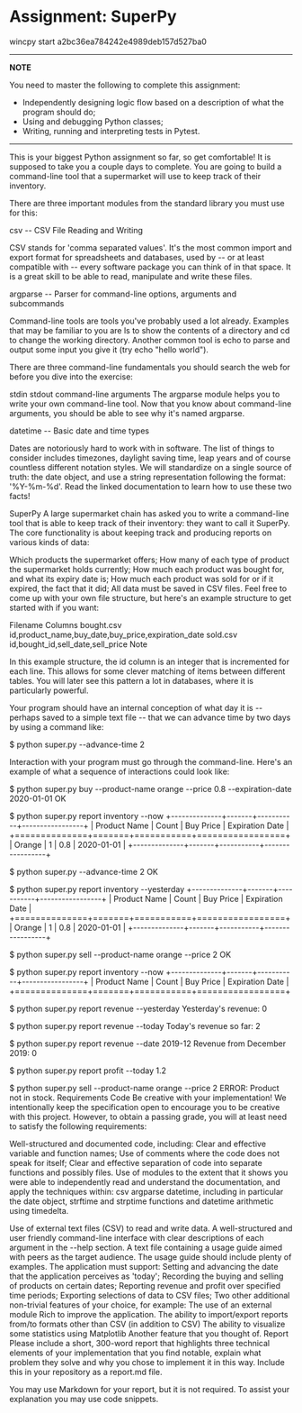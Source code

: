 # Assignment: SuperPy
wincpy start a2bc36ea784242e4989deb157d527ba0

---
**NOTE**

You need to master the following to complete this assignment:

* Independently designing logic flow based on a description of what the program should do;
* Using and debugging Python classes;
* Writing, running and interpreting tests in Pytest.

---

This is your biggest Python assignment so far, so get comfortable! It is supposed to take you a couple days to complete. You are going to build a command-line tool that a supermarket will use to keep track of their inventory.

There are three important modules from the standard library you must use for this:

csv -- CSV File Reading and Writing

CSV stands for 'comma separated values'. It's the most common import and export format for spreadsheets and databases, used by -- or at least compatible with -- every software package you can think of in that space. It is a great skill to be able to read, manipulate and write these files.

argparse -- Parser for command-line options, arguments and subcommands

Command-line tools are tools you've probably used a lot already. Examples that may be familiar to you are ls to show the contents of a directory and cd to change the working directory. Another common tool is echo to parse and output some input you give it (try echo "hello world").

There are three command-line fundamentals you should search the web for before you dive into the exercise:

stdin
stdout
command-line arguments
The argparse module helps you to write your own command-line tool. Now that you know about command-line arguments, you should be able to see why it's named argparse.

datetime -- Basic date and time types

Dates are notoriously hard to work with in software. The list of things to consider includes timezones, daylight saving time, leap years and of course countless different notation styles. We will standardize on a single source of truth: the date object, and use a string representation following the format: '%Y-%m-%d'. Read the linked documentation to learn how to use these two facts!

SuperPy
A large supermarket chain has asked you to write a command-line tool that is able to keep track of their inventory: they want to call it SuperPy. The core functionality is about keeping track and producing reports on various kinds of data:

Which products the supermarket offers;
How many of each type of product the supermarket holds currently;
How much each product was bought for, and what its expiry date is;
How much each product was sold for or if it expired, the fact that it did;
All data must be saved in CSV files. Feel free to come up with your own file structure, but here's an example structure to get started with if you want:

Filename	Columns
bought.csv	id,product_name,buy_date,buy_price,expiration_date
sold.csv	id,bought_id,sell_date,sell_price
Note

In this example structure, the id column is an integer that is incremented for each line. This allows for some clever matching of items between different tables. You will later see this pattern a lot in databases, where it is particularly powerful.

Your program should have an internal conception of what day it is -- perhaps saved to a simple text file -- that we can advance time by two days by using a command like:

$ python super.py --advance-time 2

Interaction with your program must go through the command-line. Here's an example of what a sequence of interactions could look like:

$ python super.py buy --product-name orange --price 0.8 --expiration-date 2020-01-01
OK

$ python super.py report inventory --now
+--------------+-------+-----------+-----------------+
| Product Name | Count | Buy Price | Expiration Date |
+==============+=======+===========+=================+
| Orange       | 1     | 0.8       | 2020-01-01      |
+--------------+-------+-----------+-----------------+

$ python super.py --advance-time 2
OK

$ python super.py report inventory --yesterday
+--------------+-------+-----------+-----------------+
| Product Name | Count | Buy Price | Expiration Date |
+==============+=======+===========+=================+
| Orange       | 1     | 0.8       | 2020-01-01      |
+--------------+-------+-----------+-----------------+

$ python super.py sell --product-name orange --price 2
OK

$ python super.py report inventory --now
+--------------+-------+-----------+-----------------+
| Product Name | Count | Buy Price | Expiration Date |
+==============+=======+===========+=================+


$ python super.py report revenue --yesterday
Yesterday's revenue: 0

$ python super.py report revenue --today
Today's revenue so far: 2

$ python super.py report revenue --date 2019-12
Revenue from December 2019: 0

$ python super.py report profit --today
1.2

$ python super.py sell --product-name orange --price 2
ERROR: Product not in stock.
Requirements
Code
Be creative with your implementation! We intentionally keep the specification open to encourage you to be creative with this project. However, to obtain a passing grade, you will at least need to satisfy the following requirements:

Well-structured and documented code, including:
Clear and effective variable and function names;
Use of comments where the code does not speak for itself;
Clear and effective separation of code into separate functions and possibly files.
Use of modules to the extent that it shows you were able to independently read and understand the documentation, and apply the techniques within:
csv
argparse
datetime, including in particular the date object, strftime
and strptime functions and datetime arithmetic using timedelta.

Use of external text files (CSV) to read and write data.
A well-structured and user friendly command-line interface with clear descriptions of each argument in the --help section.
A text file containing a usage guide aimed with peers as the target audience. The usage guide should include plenty of examples.
The application must support:
Setting and advancing the date that the application perceives as 'today';
Recording the buying and selling of products on certain dates;
Reporting revenue and profit over specified time periods;
Exporting selections of data to CSV files;
Two other additional non-trivial features of your choice, for example:
The use of an external module Rich to improve the application.
The ability to import/export reports from/to formats other than CSV (in addition to CSV)
The ability to visualize some statistics using Matplotlib
Another feature that you thought of.
Report
Please include a short, 300-word report that highlights three technical elements of your implementation that you find notable, explain what problem they solve and why you chose to implement it in this way. Include this in your repository as a report.md file.

You may use Markdown for your report, but it is not required.
To assist your explanation you may use code snippets.

